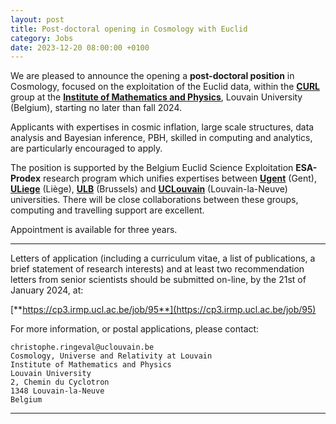 ```yaml
---
layout: post
title: Post-doctoral opening in Cosmology with Euclid
category: Jobs
date: 2023-12-20 08:00:00 +0100
---
```


We are pleased to announce the opening a **post-doctoral position** in
Cosmology, focused on the exploitation of the Euclid data, within the
[**CURL**](https://curl.group) group at the [**Institute of
Mathematics and
Physics**](https://uclouvain.be/en/research-institutes/irmp), Louvain
University (Belgium), starting no later than fall 2024.

Applicants with expertises in cosmic inflation, large scale
structures, data analysis and Bayesian inference, PBH, skilled in
computing and analytics, are particularly encouraged to apply.

The position is supported by the Belgium Euclid Science
Exploitation **ESA-Prodex** research program which unifies
expertises between
[**Ugent**](https://research.ugent.be/web/person/sven-de-rijcke-0/en)
(Gent), [**ULiege**](https://www.astro.uliege.be/~sluse/) (Liège),
[**ULB**](https://physth.ulb.be/people_SClesse.html) (Brussels) and
[**UCLouvain**](https://curl.irmp.ucl.ac.be/members/chris.html)
(Louvain-la-Neuve) universities. There will be close collaborations
between these groups, computing and travelling support are excellent.

Appointment is available for three years.

---

Letters of application (including a curriculum vitae, a list of
publications, a brief statement of research interests) and at least
two recommendation letters from senior scientists should be submitted
on-line, by the 21st of January 2024, at:

[**https://cp3.irmp.ucl.ac.be/job/95**](https://cp3.irmp.ucl.ac.be/job/95)


For more information, or postal applications, please contact:
```
christophe.ringeval@uclouvain.be
Cosmology, Universe and Relativity at Louvain
Institute of Mathematics and Physics
Louvain University
2, Chemin du Cyclotron
1348 Louvain-la-Neuve
Belgium
```

---



